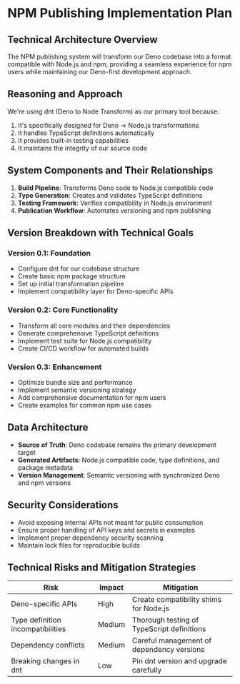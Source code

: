 
# NPM Publishing Implementation Plan

## Technical Architecture Overview

The NPM publishing system will transform our Deno codebase into a format compatible with Node.js and npm, providing a seamless experience for npm users while maintaining our Deno-first development approach.

## Reasoning and Approach

We're using dnt (Deno to Node Transform) as our primary tool because:
1. It's specifically designed for Deno → Node.js transformations
2. It handles TypeScript definitions automatically
3. It provides built-in testing capabilities
4. It maintains the integrity of our source code

## System Components and Their Relationships

1. **Build Pipeline**: Transforms Deno code to Node.js compatible code
2. **Type Generation**: Creates and validates TypeScript definitions
3. **Testing Framework**: Verifies compatibility in Node.js environment
4. **Publication Workflow**: Automates versioning and npm publishing

## Version Breakdown with Technical Goals

### Version 0.1: Foundation
- Configure dnt for our codebase structure
- Create basic npm package structure
- Set up initial transformation pipeline
- Implement compatibility layer for Deno-specific APIs

### Version 0.2: Core Functionality
- Transform all core modules and their dependencies
- Generate comprehensive TypeScript definitions
- Implement test suite for Node.js compatibility
- Create CI/CD workflow for automated builds

### Version 0.3: Enhancement
- Optimize bundle size and performance
- Implement semantic versioning strategy
- Add comprehensive documentation for npm users
- Create examples for common npm use cases

## Data Architecture

- **Source of Truth**: Deno codebase remains the primary development target
- **Generated Artifacts**: Node.js compatible code, type definitions, and package metadata
- **Version Management**: Semantic versioning with synchronized Deno and npm versions

## Security Considerations

- Avoid exposing internal APIs not meant for public consumption
- Ensure proper handling of API keys and secrets in examples
- Implement proper dependency security scanning
- Maintain lock files for reproducible builds

## Technical Risks and Mitigation Strategies

| Risk | Impact | Mitigation |
|------|--------|------------|
| Deno-specific APIs | High | Create compatibility shims for Node.js |
| Type definition incompatibilities | Medium | Thorough testing of TypeScript definitions |
| Dependency conflicts | Medium | Careful management of dependency versions |
| Breaking changes in dnt | Low | Pin dnt version and upgrade carefully |
